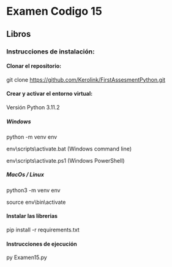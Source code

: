 # Examen Codigo 15
## Libros

### Instrucciones de instalación:

#### Clonar el repositorio:

git clone https://github.com/Kerolink/FirstAssesmentPython.git

#### Crear y activar el entorno virtual:

Versión Python 3.11.2

##### Windows

python -m venv env

env\scripts\activate.bat (Windows command line)

env\scripts\activate.ps1 (Windows PowerShell)

##### MacOs / Linux

python3 -m venv env

source env\bin\activate

#### Instalar las librerias

pip install -r requirements.txt

#### Instrucciones de ejecución

py Examen15.py